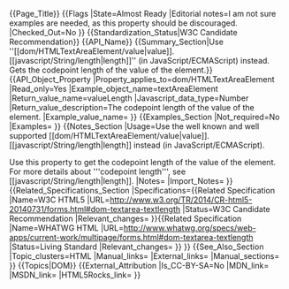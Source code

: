 {{Page_Title}}
{{Flags
|State=Almost Ready
|Editorial notes=I am not sure examples are needed, as this property should be discouraged.
|Checked_Out=No
}}
{{Standardization_Status|W3C Candidate Recommendation}}
{{API_Name}}
{{Summary_Section|Use ''[[dom/HTMLTextAreaElement/value|value]].[[javascript/String/length|length]]'' (in JavaScript/ECMAScript) instead. Gets the codepoint length of the value of the element.}}
{{API_Object_Property
|Property_applies_to=dom/HTMLTextAreaElement
|Read_only=Yes
|Example_object_name=textAreaElement
|Return_value_name=valueLength
|Javascript_data_type=Number
|Return_value_description=The codepoint length of the value of the element.
|Example_value_name=
}}
{{Examples_Section
|Not_required=No
|Examples=
}}
{{Notes_Section
|Usage=Use the well known and well supported [[dom/HTMLTextAreaElement/value|value]].[[javascript/String/length|length]] instead (in JavaScript/ECMAScript).

Use this property to get the codepoint length of the value of the element. For more details about '''codepoint length''', see [[javascript/String/length|length]].
|Notes=
|Import_Notes=
}}
{{Related_Specifications_Section
|Specifications={{Related Specification
|Name=W3C HTML5
|URL=http://www.w3.org/TR/2014/CR-html5-20140731/forms.html#dom-textarea-textlength
|Status=W3C Candidate Recommendation
|Relevant_changes=
}}{{Related Specification
|Name=WHATWG HTML
|URL=http://www.whatwg.org/specs/web-apps/current-work/multipage/forms.html#dom-textarea-textlength
|Status=Living Standard
|Relevant_changes=
}}
}}
{{See_Also_Section
|Topic_clusters=HTML
|Manual_links=
|External_links=
|Manual_sections=
}}
{{Topics|DOM}}
{{External_Attribution
|Is_CC-BY-SA=No
|MDN_link=
|MSDN_link=
|HTML5Rocks_link=
}}